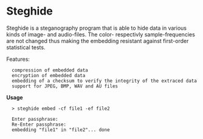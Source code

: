 # Steghide

Steghide is a steganography program that is able to hide data in various kinds of image- and audio-files.
The color- respectivly sample-frequencies are not changed thus making the embedding resistant against first-order statistical tests. 

 Features:

      compression of embedded data
      encryption of embedded data
      embedding of a checksum to verify the integrity of the extraced data
      support for JPEG, BMP, WAV and AU files

**Usage**

      > steghide embed -cf file1 -ef file2
      
      Enter passphrase:
      Re-Enter passphrase:
      embedding "file1" in "file2"... done
